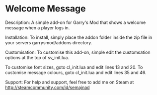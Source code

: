 Welcome Message
==============

Description:
A simple add-on for Garry's Mod that shows a welcome message when a player logs in.

Installation:
To install, simply place the addon folder inside the zip file in your servers garrysmod/addons directory.

Customisation:
To customise this add-on, simple edit the customsation options at the top of sv_init.lua.

To customise font sizes, goto cl_init.lua and edit lines 13 and 20.
To customise message colours, goto cl_init.lua and edit lines 35 and 46.

Support:
For help and support, feel free to add me on Steam at http://steamcommunity.com/id/semajnad
